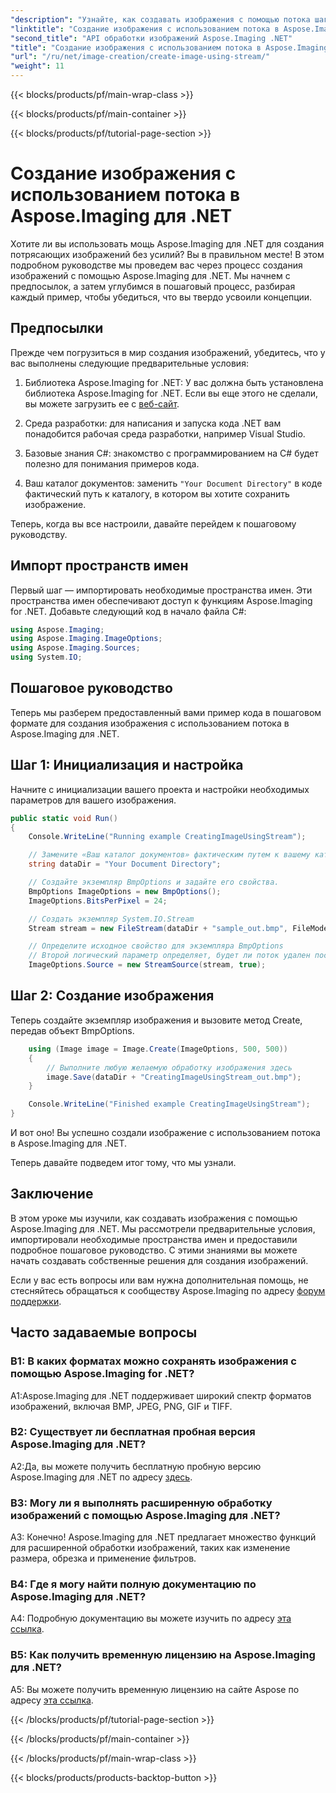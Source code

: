 ```yaml
---
"description": "Узнайте, как создавать изображения с помощью потока шаг за шагом с Aspose.Imaging для .NET. Включено подробное руководство, предварительные условия и часто задаваемые вопросы."
"linktitle": "Создание изображения с использованием потока в Aspose.Imaging для .NET"
"second_title": "API обработки изображений Aspose.Imaging .NET"
"title": "Создание изображения с использованием потока в Aspose.Imaging для .NET"
"url": "/ru/net/image-creation/create-image-using-stream/"
"weight": 11
---
```


{{< blocks/products/pf/main-wrap-class >}}

{{< blocks/products/pf/main-container >}}

{{< blocks/products/pf/tutorial-page-section >}}

# Создание изображения с использованием потока в Aspose.Imaging для .NET

Хотите ли вы использовать мощь Aspose.Imaging для .NET для создания потрясающих изображений без усилий? Вы в правильном месте! В этом подробном руководстве мы проведем вас через процесс создания изображений с помощью Aspose.Imaging для .NET. Мы начнем с предпосылок, а затем углубимся в пошаговый процесс, разбирая каждый пример, чтобы убедиться, что вы твердо усвоили концепции.

## Предпосылки

Прежде чем погрузиться в мир создания изображений, убедитесь, что у вас выполнены следующие предварительные условия:

1. Библиотека Aspose.Imaging for .NET: У вас должна быть установлена библиотека Aspose.Imaging for .NET. Если вы еще этого не сделали, вы можете загрузить ее с [веб-сайт](https://releases.aspose.com/imaging/net/).

2. Среда разработки: для написания и запуска кода .NET вам понадобится рабочая среда разработки, например Visual Studio.

3. Базовые знания C#: знакомство с программированием на C# будет полезно для понимания примеров кода.

4. Ваш каталог документов: заменить `"Your Document Directory"` в коде фактический путь к каталогу, в котором вы хотите сохранить изображение.

Теперь, когда вы все настроили, давайте перейдем к пошаговому руководству.

## Импорт пространств имен

Первый шаг — импортировать необходимые пространства имен. Эти пространства имен обеспечивают доступ к функциям Aspose.Imaging for .NET. Добавьте следующий код в начало файла C#:

```csharp
using Aspose.Imaging;
using Aspose.Imaging.ImageOptions;
using Aspose.Imaging.Sources;
using System.IO;
```

## Пошаговое руководство

Теперь мы разберем предоставленный вами пример кода в пошаговом формате для создания изображения с использованием потока в Aspose.Imaging для .NET.

## Шаг 1: Инициализация и настройка

Начните с инициализации вашего проекта и настройки необходимых параметров для вашего изображения.

```csharp
public static void Run()
{
    Console.WriteLine("Running example CreatingImageUsingStream");

    // Замените «Ваш каталог документов» фактическим путем к вашему каталогу документов.
    string dataDir = "Your Document Directory";

    // Создайте экземпляр BmpOptions и задайте его свойства.
    BmpOptions ImageOptions = new BmpOptions();
    ImageOptions.BitsPerPixel = 24;

    // Создать экземпляр System.IO.Stream
    Stream stream = new FileStream(dataDir + "sample_out.bmp", FileMode.Create);

    // Определите исходное свойство для экземпляра BmpOptions
    // Второй логический параметр определяет, будет ли поток удален после выхода из области действия.
    ImageOptions.Source = new StreamSource(stream, true);
```

## Шаг 2: Создание изображения

Теперь создайте экземпляр изображения и вызовите метод Create, передав объект BmpOptions.

```csharp
    using (Image image = Image.Create(ImageOptions, 500, 500))
    {
        // Выполните любую желаемую обработку изображения здесь
        image.Save(dataDir + "CreatingImageUsingStream_out.bmp");
    }

    Console.WriteLine("Finished example CreatingImageUsingStream");
}
```

И вот оно! Вы успешно создали изображение с использованием потока в Aspose.Imaging для .NET.

Теперь давайте подведем итог тому, что мы узнали.

## Заключение

В этом уроке мы изучили, как создавать изображения с помощью Aspose.Imaging для .NET. Мы рассмотрели предварительные условия, импортировали необходимые пространства имен и предоставили подробное пошаговое руководство. С этими знаниями вы можете начать создавать собственные решения для создания изображений.

Если у вас есть вопросы или вам нужна дополнительная помощь, не стесняйтесь обращаться к сообществу Aspose.Imaging по адресу [форум поддержки](https://forum.aspose.com/).

## Часто задаваемые вопросы

### В1: В каких форматах можно сохранять изображения с помощью Aspose.Imaging for .NET?

A1:Aspose.Imaging для .NET поддерживает широкий спектр форматов изображений, включая BMP, JPEG, PNG, GIF и TIFF.

### В2: Существует ли бесплатная пробная версия Aspose.Imaging для .NET?

A2:Да, вы можете получить бесплатную пробную версию Aspose.Imaging для .NET по адресу [здесь](https://releases.aspose.com/).

### В3: Могу ли я выполнять расширенную обработку изображений с помощью Aspose.Imaging для .NET?

A3: Конечно! Aspose.Imaging для .NET предлагает множество функций для расширенной обработки изображений, таких как изменение размера, обрезка и применение фильтров.

### В4: Где я могу найти полную документацию по Aspose.Imaging для .NET?

A4: Подробную документацию вы можете изучить по адресу [эта ссылка](https://reference.aspose.com/imaging/net/).

### В5: Как получить временную лицензию на Aspose.Imaging для .NET?

A5: Вы можете получить временную лицензию на сайте Aspose по адресу [эта ссылка](https://purchase.aspose.com/temporary-license/).


{{< /blocks/products/pf/tutorial-page-section >}}

{{< /blocks/products/pf/main-container >}}

{{< /blocks/products/pf/main-wrap-class >}}

{{< blocks/products/products-backtop-button >}}